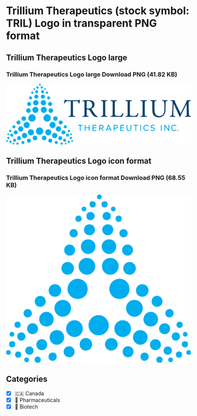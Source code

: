 # Trillium Therapeutics (stock symbol: TRIL) Logo in transparent PNG format

## Trillium Therapeutics Logo large

### Trillium Therapeutics Logo large Download PNG (41.82 KB)

![Trillium Therapeutics Logo large Download PNG (41.82 KB)](/img/orig/TRIL_BIG-93600531.png)

## Trillium Therapeutics Logo icon format

### Trillium Therapeutics Logo icon format Download PNG (68.55 KB)

![Trillium Therapeutics Logo icon format Download PNG (68.55 KB)](/img/orig/TRIL-56bb3064.png)



## Categories
- [x] 🇨🇦 Canada
- [x] 💊 Pharmaceuticals
- [x] 🧬 Biotech
